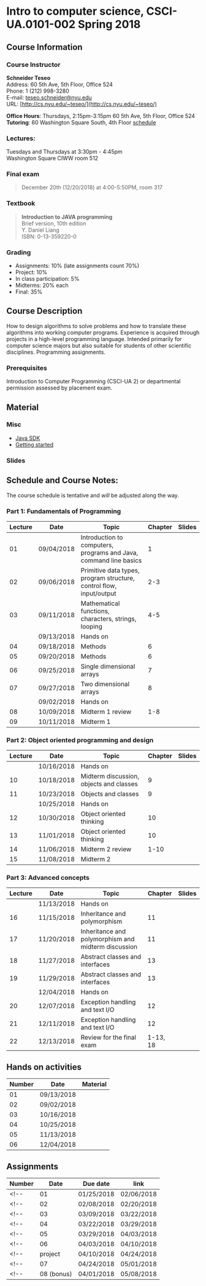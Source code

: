 # Intro to computer science, CSCI-UA.0101-002 Spring 2018

## Course Information
### Course Instructor
**Schneider Teseo**<br>
Address: 60 5th Ave, 5th Floor, Office 524<br>
Phone: 1 (212) 998-3280<br>
E-mail: [teseo.schneider@nyu.edu](mailto:teseo.schneider@nyu.edu)<br>
URL: [http://cs.nyu.edu/~teseo/](http://cs.nyu.edu/~teseo/)<br>

**Office Hours**: Thursdays, 2:15pm-3:15pm 60 5th Ave, 5th Floor, Office 524<br>
**Tutoring**: 60 Washington Square South, 4th Floor [schedule](https://github.com/teseoch/Intro-To-Computer-Science-2018/blob/master/material/Fall2018Tutors.pdf)

### Lectures:
Tuesdays and Thursdays at 3:30pm - 4:45pm<br>
Washington Square
CIWW room 512

### Final exam

> December 20th (12/20/2018) at 4:00-5:50PM, room 317


### Textbook

> **Introduction to JAVA programming**<br>
> Brief version, 10th edition<br>
> Y. Daniel Liang<br>
> ISBN: 0-13-359220-0


### Grading
 - Assignments: 10% (late assignments count 70%)
 - Project: 10%
 - In class participation: 5%
 - Midterms: 20% each
 - Final: 35%

## Course Description

How to design algorithms to solve problems and how to translate these algorithms into working computer programs. Experience is acquired through projects in a high-level programming language. Intended primarily for computer science majors but also suitable for students of other scientific disciplines. Programming assignments.



### Prerequisites
Introduction to Computer Programming (CSCI-UA 2) or departmental permission assessed by placement exam.



## Material

### Misc

- [Java SDK](http://www.oracle.com/technetwork/java/javase/downloads/index.html)
- [Getting started](https://raw.githubusercontent.com/teseoch/Intro-To-Computer-Science-2018/master/material/getting_started.pdf)
<!-- - [Getting started Processing](https://raw.githubusercontent.com/teseoch/Intro-To-Computer-Science/master/material/getting_started_processing.pdf) -->
<!-- - [Processing](https://raw.githubusercontent.com/teseoch/Intro-To-Computer-Science/master/material/processing.zip) -->

### Slides
<!-- - [Introduction](https://raw.githubusercontent.com/teseoch/Intro-To-Computer-Science/master/slides/lecture2.pdf) -->
<!-- - [Mathematical functions, characters, strings, looping](https://raw.githubusercontent.com/teseoch/Intro-To-Computer-Science/master/slides/lecture3.pdf) -->
<!-- - [Methods](https://raw.githubusercontent.com/teseoch/Intro-To-Computer-Science/master/slides/lecture5.pdf) -->
<!-- - [Single dimensional arrays](https://raw.githubusercontent.com/teseoch/Intro-To-Computer-Science/master/slides/lecture7.pdf) -->
<!-- - [Two dimensional arrays](https://raw.githubusercontent.com/teseoch/Intro-To-Computer-Science/master/slides/lecture8.pdf) -->
<!-- - [Objects and classes](https://raw.githubusercontent.com/teseoch/Intro-To-Computer-Science/master/slides/lecture14.pdf) -->
<!-- - [Object oriented thinking](https://raw.githubusercontent.com/teseoch/Intro-To-Computer-Science/master/slides/lecture15.pdf) -->
<!-- - [Inheritance and Polymorphism](https://raw.githubusercontent.com/teseoch/Intro-To-Computer-Science/master/slides/lecture16.pdf) -->
<!-- - [Abstract Classes and Interfaces](https://raw.githubusercontent.com/teseoch/Intro-To-Computer-Science/master/slides/lecture17.pdf) -->
<!-- - [Exception and Text IO](https://raw.githubusercontent.com/teseoch/Intro-To-Computer-Science/master/slides/lecture18.pdf) -->


## Schedule and Course Notes:

The course schedule is tentative and *will* be adjusted along the way.

### Part 1: Fundamentals of Programming
| Lecture | Date | Topic | Chapter | Slides |
|----|----|----|----|----|
| 01 | 09/04/2018 | Introduction to computers, programs and Java, command line basics | 1 | |
| 02 | 09/06/2018 | Primitive data types, program structure, control flow, input/output| 2-3 | |
| 03 | 09/11/2018 | Mathematical functions, characters, strings, looping| 4-5 ||
|    | 09/13/2018 | Hands on | ||
| 04 | 09/18/2018 | Methods | 6 | |
| 05 | 09/20/2018 | Methods | 6 | |
| 06 | 09/25/2018 | Single dimensional arrays | 7 | |
| 07 | 09/27/2018 | Two dimensional arrays | 8 | |
|    | 09/02/2018 | Hands on | ||
| 08 | 10/09/2018 | Midterm 1 review | 1-8 | |
| 09 | 10/11/2018 | Midterm 1 |  | |

### Part 2: Object oriented programming and design
| Lecture | Date | Topic | Chapter | Slides |
|----|----|----|----|----|
|    | 10/16/2018 | Hands on | ||
| 10 | 10/18/2018 | Midterm discussion, objects and classes | 9 | |
| 11 | 10/23/2018 | Objects and classes | 9 | |
|    | 10/25/2018 | Hands on | ||
| 12 | 10/30/2018 | Object oriented thinking | 10 | |
| 13 | 11/01/2018 | Object oriented thinking | 10 | |
| 14 | 11/06/2018 | Midterm 2 review | 1-10 | |
| 15 | 11/08/2018 | Midterm 2 | | |

### Part 3: Advanced concepts

| Lecture | Date | Topic | Chapter | Slides |
|----|----|----|----|----|
|    | 11/13/2018 | Hands on | ||
| 16 | 11/15/2018 | Inheritance and polymorphism | 11 | |
| 17 | 11/20/2018 | Inheritance and polymorphism and midterm discussion | 11 | |
| 18 | 11/27/2018 | Abstract classes and interfaces | 13 | |
| 19 | 11/29/2018 | Abstract classes and interfaces | 13 | |
|    | 12/04/2018 | Hands on | ||
| 20 | 12/07/2018 | Exception handling and text I/O | 12 | |
| 21 | 12/11/2018 | Exception handling and text I/O | 12 | |
| 22 | 12/13/2018 | Review for the final exam | 1-13, 18 | |


## Hands on activities
| Number | Date | Material |
|----|----|----|
| 01 | 09/13/2018 | |
| 02 | 09/02/2018 | |
| 03 | 10/16/2018 | |
| 04 | 10/25/2018 | |
| 05 | 11/13/2018 | |
| 06 | 12/04/2018 | |


## Assignments

| Number | Date | Due date| link |
|----|----|----|----|
<!-- | 01 | 01/25/2018 | 02/06/2018 | | -->
<!-- | 02 | 02/08/2018 | 02/20/2018 | | -->
<!-- | 03 | 03/09/2018 | 03/22/2018 | | -->
<!-- | 04 | 03/22/2018 | 03/29/2018 | | -->
<!-- | 05 | 03/29/2018 | 04/03/2018 | | -->
<!-- | 06 | 04/03/2018 | 04/10/2018 | | -->
<!-- | project | 04/10/2018 | 04/24/2018 | | -->
<!-- | 07 | 04/24/2018 | 05/01/2018 | | -->
<!-- | 08 (bonus) | 04/01/2018 | 05/08/2018 | | -->



